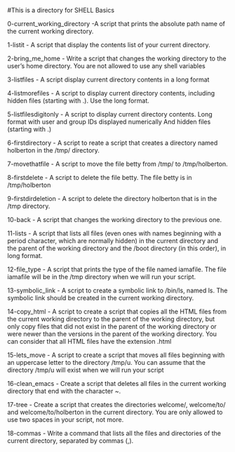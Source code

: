 #This is a directory for SHELL Basics


0-current_working_directory -A script that prints the absolute path name of the current working directory.

1-listit - A script that display the contents list of your current directory.

2-bring_me_home - Write a script that changes the working directory to the user’s home directory. You are not allowed to use any shell variables

3-listfiles - A script display current directory contents in a long format

4-listmorefiles - A script to display current directory contents, including hidden files (starting with .). Use the long format.

5-listfilesdigitonly - A script to display current directory contents. Long format with user and group IDs displayed numerically And hidden files (starting with .)

6-firstdirectory - A script to reate a script that creates a directory named holberton in the /tmp/ directory.

7-movethatfile - A script to move the file betty from /tmp/ to /tmp/holberton.

8-firstdelete - A script to delete the file betty. The file betty is in /tmp/holberton

9-firstdirdeletion - A script to delete the directory holberton that is in the /tmp directory.

10-back - A script that changes the working directory to the previous one.

11-lists - A script that lists all files (even ones with names beginning with a period character, which are normally hidden) in the current directory and the parent of the working directory and the /boot directory (in this order), in long format.

12-file_type -  A script that prints the type of the file named iamafile. The file iamafile will be in the /tmp directory when we will run your script.

13-symbolic_link -  A script to create a symbolic link to /bin/ls, named ls. The symbolic link should be created in the current working directory.

14-copy_html -  A script to create a script that copies all the HTML files from the current working directory to the parent of the working directory, but only copy files that did not exist in the parent of the working directory or were newer than the versions in the parent of the working directory. You can consider that all HTML files have the extension .html

15-lets_move - A script to  create a script that moves all files beginning with an uppercase letter to the directory /tmp/u. You can assume that the directory /tmp/u will exist when we will run your script

16-clean_emacs - Create a script that deletes all files in the current working directory that end with the character ~.

17-tree - Create a script that creates the directories welcome/, welcome/to/ and welcome/to/holberton in the current directory. You are only allowed to use two spaces in your script, not more.

18-commas - Write a command that lists all the files and directories of the current directory, separated by commas (,).


